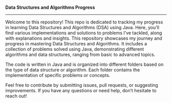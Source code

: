 **Data Structures and Algorithms Progress**
______________________________________________________
Welcome to this repository! 
This repo is dedicated to tracking my progress in learning Data Structures and Algorithms (DSA) using Java. 
Here, you’ll find various implementations and solutions to problems I’ve tackled, along with explanations and insights.
This repository showcases my journey and progress in mastering Data Structures and Algorithms. It includes a collection of problems solved using Java, demonstrating different algorithms and data structures, ranging from basic to advanced topics.

The code is written in Java and is organized into different folders based on the type of data structure or algorithm. Each folder contains the implementation of specific problems or concepts.

Feel free to contribute by submitting issues, pull requests, or suggesting improvements. If you have any questions or need help, don’t hesitate to reach out!
